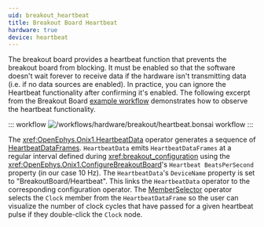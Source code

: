 ```yaml
---
uid: breakout_heartbeat
title: Breakout Board Heartbeat
hardware: true
device: heartbeat
---
```


The breakout board provides a heartbeat function that prevents the breakout board from blocking. It must be enabled so
that the software doesn't wait forever to receive data if the hardware isn't transmitting data (i.e. if no data sources
are enabled). In practice, you can ignore the Heartbeat functionality after confirming it's enabled. The following excerpt 
from the Breakout Board [example workflow](xref:breakout_workflow) demonstrates how to observe the heartbeat functionality.

::: workflow
![/workflows/hardware/breakout/heartbeat.bonsai workflow](../../../workflows/hardware/breakout/heartbeat.bonsai)
:::

The <xref:OpenEphys.Onix1.HeartbeatData> operator generates a sequence of
[HeartbeatDataFrames](xref:OpenEphys.Onix1.HeartbeatDataFrame). `HeartbeatData` emits `HeartbeatDataFrames` at a regular
interval defined during <xref:breakout_configuration> using the <xref:OpenEphys.Onix1.ConfigureBreakoutBoard>'s
`Heartbeat BeatsPerSecond` property (in our case 10 Hz). The `HeartbeatData`'s `DeviceName` property is set to
"BreakoutBoard/Heartbeat". This links the `HeartbeatData` operator to the corresponding configuration operator. The
[MemberSelector](https://bonsai-rx.org/docs/api/Bonsai.Expressions.MemberSelectorBuilder.html) operator selects the
`Clock` member from the `HeartbeatDataFrame` so the user can visualize the number of clock cycles that have passed for
a given heartbeat pulse if they double-click the `Clock` node. 